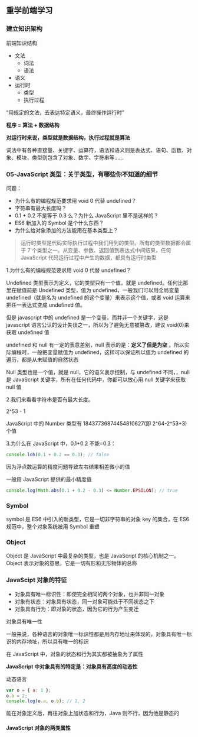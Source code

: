 ## 重学前端学习

### 建立知识架构

前端知识结构

-   文法
    -   词法
    -   语法
-   语义
-   运行时
    -   类型
    -   执行过程

“用规定的文法，去表达特定语义，最终操作运行时”

**程序 = 算法 + 数据结构**

**对运行时来说，类型就是数据结构，执行过程就是算法**

词法中有各种直接量、关键字、运算符，语法和语义则是表达式、语句、函数、对象、模块，类型则包含了对象、数字、字符串等......

### 05-JavaScript 类型：关于类型，有哪些你不知道的细节

问题：

-   为什么有的编程规范要求用 void 0 代替 undefined？
-   字符串有最大长度吗？
-   0.1 + 0.2 不是等于 0.3 么？为什么 JavaScript 里不是这样的？
-   ES6 新加入的 Symbol 是个什么东西？
-   为什么给对象添加的方法能用在基本类型上？

> 运行时类型是代码实际执行过程中我们用到的类型。所有的类型数据都会属于 7 个类型之一。从变量、参数、返回值到表达式中间结果，任何 JavaScript 代码运行过程中产生的数据，都具有运行时类型

1.为什么有的编程规范要求用 void 0 代替 undefined？

Undefined 类型表示为定义，它的类型只有一个值，就是 undefined。任何比那里在赋值前是 Undefined 类型，值为 undefined，一般我们可以用全局变量 undefined（就是名为 undefined 的这个变量）来表示这个值，或者 void 运算来把任一表达式变成 undefined 值。

但是 javascript 中的 undefined 是一个变量，而并非一个关键字，这是 javascript 语言公认的设计失误之一，所以为了避免无意被篡改，建议 void(0)来获取 undefined 值

undefined 和 null 有一定的表意差别，null 表示的是：**定义了但是为空** 。所以实际编程时，一般把变量赋值为 undefined，这样可以保证所以值为 undefined 的遍历，都是从未赋值的自然状态

Null 类型也是一个值，就是 null，它的语义表示控制，与 undefined 不同，，null 是 JavaScript 关键字，所有在任何代码中，你都可以放心用 null 关键字来获取 null 值

2.我们来看看字符串是否有最大长度。

2^53 - 1

JavaScript 中的 Number 类型有 18437736874454810627(即 2^64-2^53+3) 个值

3.为什么在 JavaScript 中，0.1+0.2 不能=0.3：

```js
console.loh(0.1 + 0.2 == 0.3); // false
```

因为浮点数运算的精度问题导致左右结果相差微小的值

一般用 JavaScript 提供的最小精度值

```javascript
console.log(Math.abs(0.1 + 0.2 - 0.3) <= Number.EPSILON); // true
```

### Symbol

symbol 是 ES6 中引入的新类型，它是一切非字符串的对象 key 的集合，在 ES6 规范中，整个对象系统被用 Symbol 重塑

### Object

Object 是 JavaScript 中最复杂的类型，也是 JavaScript 的核心机制之一。Object 表示对象的意思，它是一切有形和无形物体的总称

### JavaScipt 对象的特征

-   对象具有唯一标识性：即使完全相同的两个对象，也并非同一对象
-   对象有状态：对象具有状态，同一对象可能处于不同状态之下
-   对象具有行为：即对象的状态，因为它的行为产生变迁

对象具有唯一性

一般来说，各种语言的对象唯一标识性都是用内存地址来体现的，对象具有唯一标识的内存地址，所以具有唯一的标识

在 JavaScript 中，对象的状态和行为其实都被抽象为了属性

**JavaScript 中对象具有的特定是：对象具有高度的动态性**

动态语言

```javascript
var o = { a: 1 };
o.b = 2;
console.log(o.a, o.b); // 1, 2
```

能在对象定义后，再往对象上加状态和行为，Java 则不行，因为他是静态的

#### JavaScript 对象的两类属性
